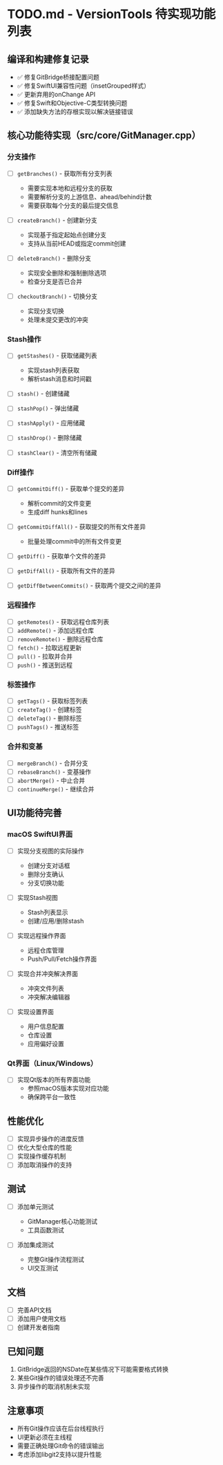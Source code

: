 # TODO.md - VersionTools 待实现功能列表

## 编译和构建修复记录
- ✅ 修复GitBridge桥接配置问题
- ✅ 修复SwiftUI兼容性问题（insetGrouped样式）
- ✅ 更新弃用的onChange API
- ✅ 修复Swift和Objective-C类型转换问题
- ✅ 添加缺失方法的存根实现以解决链接错误

## 核心功能待实现（src/core/GitManager.cpp）

### 分支操作
- [ ] `getBranches()` - 获取所有分支列表
  - 需要实现本地和远程分支的获取
  - 需要解析分支的上游信息、ahead/behind计数
  - 需要获取每个分支的最后提交信息

- [ ] `createBranch()` - 创建新分支
  - 实现基于指定起始点创建分支
  - 支持从当前HEAD或指定commit创建

- [ ] `deleteBranch()` - 删除分支
  - 实现安全删除和强制删除选项
  - 检查分支是否已合并

- [ ] `checkoutBranch()` - 切换分支
  - 实现分支切换
  - 处理未提交更改的冲突

### Stash操作
- [ ] `getStashes()` - 获取储藏列表
  - 实现stash列表获取
  - 解析stash消息和时间戳

- [ ] `stash()` - 创建储藏
- [ ] `stashPop()` - 弹出储藏
- [ ] `stashApply()` - 应用储藏
- [ ] `stashDrop()` - 删除储藏
- [ ] `stashClear()` - 清空所有储藏

### Diff操作
- [ ] `getCommitDiff()` - 获取单个提交的差异
  - 解析commit的文件变更
  - 生成diff hunks和lines

- [ ] `getCommitDiffAll()` - 获取提交的所有文件差异
  - 批量处理commit中的所有文件变更

- [ ] `getDiff()` - 获取单个文件的差异
- [ ] `getDiffAll()` - 获取所有文件的差异
- [ ] `getDiffBetweenCommits()` - 获取两个提交之间的差异

### 远程操作
- [ ] `getRemotes()` - 获取远程仓库列表
- [ ] `addRemote()` - 添加远程仓库
- [ ] `removeRemote()` - 删除远程仓库
- [ ] `fetch()` - 拉取远程更新
- [ ] `pull()` - 拉取并合并
- [ ] `push()` - 推送到远程

### 标签操作
- [ ] `getTags()` - 获取标签列表
- [ ] `createTag()` - 创建标签
- [ ] `deleteTag()` - 删除标签
- [ ] `pushTags()` - 推送标签

### 合并和变基
- [ ] `mergeBranch()` - 合并分支
- [ ] `rebaseBranch()` - 变基操作
- [ ] `abortMerge()` - 中止合并
- [ ] `continueMerge()` - 继续合并

## UI功能待完善

### macOS SwiftUI界面
- [ ] 实现分支视图的实际操作
  - 创建分支对话框
  - 删除分支确认
  - 分支切换功能

- [ ] 实现Stash视图
  - Stash列表显示
  - 创建/应用/删除stash

- [ ] 实现远程操作界面
  - 远程仓库管理
  - Push/Pull/Fetch操作界面

- [ ] 实现合并冲突解决界面
  - 冲突文件列表
  - 冲突解决编辑器

- [ ] 实现设置界面
  - 用户信息配置
  - 仓库设置
  - 应用偏好设置

### Qt界面（Linux/Windows）
- [ ] 实现Qt版本的所有界面功能
  - 参照macOS版本实现对应功能
  - 确保跨平台一致性

## 性能优化
- [ ] 实现异步操作的进度反馈
- [ ] 优化大型仓库的性能
- [ ] 实现操作缓存机制
- [ ] 添加取消操作的支持

## 测试
- [ ] 添加单元测试
  - GitManager核心功能测试
  - 工具函数测试

- [ ] 添加集成测试
  - 完整Git操作流程测试
  - UI交互测试

## 文档
- [ ] 完善API文档
- [ ] 添加用户使用文档
- [ ] 创建开发者指南

## 已知问题
1. GitBridge返回的NSDate在某些情况下可能需要格式转换
2. 某些Git操作的错误处理还不完善
3. 异步操作的取消机制未实现

## 注意事项
- 所有Git操作应该在后台线程执行
- UI更新必须在主线程
- 需要正确处理Git命令的错误输出
- 考虑添加libgit2支持以提升性能